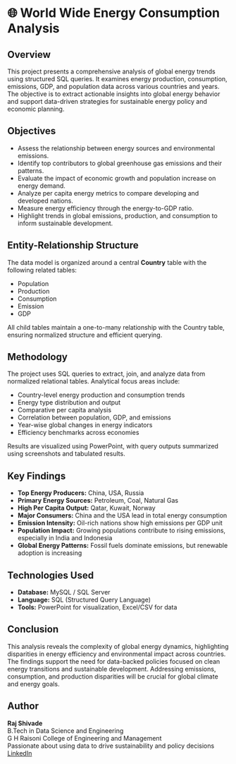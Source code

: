 
  <h1>🌐 World Wide Energy Consumption Analysis</h1>

  <h2>Overview</h2>
  <p>
    This project presents a comprehensive analysis of global energy trends using structured SQL queries. It examines energy production, consumption, emissions, GDP, and population data across various countries and years. The objective is to extract actionable insights into global energy behavior and support data-driven strategies for sustainable energy policy and economic planning.
  </p>

  <h2>Objectives</h2>
  <ul>
    <li>Assess the relationship between energy sources and environmental emissions.</li>
    <li>Identify top contributors to global greenhouse gas emissions and their patterns.</li>
    <li>Evaluate the impact of economic growth and population increase on energy demand.</li>
    <li>Analyze per capita energy metrics to compare developing and developed nations.</li>
    <li>Measure energy efficiency through the energy-to-GDP ratio.</li>
    <li>Highlight trends in global emissions, production, and consumption to inform sustainable development.</li>
  </ul>

  <h2>Entity-Relationship Structure</h2>
  <p>The data model is organized around a central <strong>Country</strong> table with the following related tables:</p>
  <ul>
    <li>Population</li>
    <li>Production</li>
    <li>Consumption</li>
    <li>Emission</li>
    <li>GDP</li>
  </ul>
  <p>All child tables maintain a one-to-many relationship with the Country table, ensuring normalized structure and efficient querying.</p>

  <h2>Methodology</h2>
  <p>The project uses SQL queries to extract, join, and analyze data from normalized relational tables. Analytical focus areas include:</p>
  <ul>
    <li>Country-level energy production and consumption trends</li>
    <li>Energy type distribution and output</li>
    <li>Comparative per capita analysis</li>
    <li>Correlation between population, GDP, and emissions</li>
    <li>Year-wise global changes in energy indicators</li>
    <li>Efficiency benchmarks across economies</li>
  </ul>
  <p>Results are visualized using PowerPoint, with query outputs summarized using screenshots and tabulated results.</p>

  <h2>Key Findings</h2>
  <div class="highlight">
    <ul>
      <li><strong>Top Energy Producers:</strong> China, USA, Russia</li>
      <li><strong>Primary Energy Sources:</strong> Petroleum, Coal, Natural Gas</li>
      <li><strong>High Per Capita Output:</strong> Qatar, Kuwait, Norway</li>
      <li><strong>Major Consumers:</strong> China and the USA lead in total energy consumption</li>
      <li><strong>Emission Intensity:</strong> Oil-rich nations show high emissions per GDP unit</li>
      <li><strong>Population Impact:</strong> Growing populations contribute to rising emissions, especially in India and Indonesia</li>
      <li><strong>Global Energy Patterns:</strong> Fossil fuels dominate emissions, but renewable adoption is increasing</li>
    </ul>
  </div>

  <h2>Technologies Used</h2>
  <ul>
    <li><strong>Database:</strong> MySQL / SQL Server</li>
    <li><strong>Language:</strong> SQL (Structured Query Language)</li>
    <li><strong>Tools:</strong> PowerPoint for visualization, Excel/CSV for data</li>
  </ul>

  <h2>Conclusion</h2>
  <p>
    This analysis reveals the complexity of global energy dynamics, highlighting disparities in energy efficiency and environmental impact across countries. The findings support the need for data-backed policies focused on clean energy transitions and sustainable development. Addressing emissions, consumption, and production disparities will be crucial for global climate and energy goals.
  </p>

  <h2>Author</h2>
  <p>
    <strong>Raj Shivade</strong><br>
    B.Tech in Data Science and Engineering<br>
    G H Raisoni College of Engineering and Management<br>
    Passionate about using data to drive sustainability and policy decisions<br>
    <a href="www.linkedin.com/in/
raj-shivade25
Vanity URL name
" target="_blank">LinkedIn</a> 
  
  </p>

</body>
</html>
